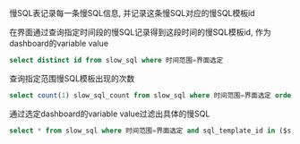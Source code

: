 慢SQL表记录每一条慢SQL信息, 并记录这条慢SQL对应的慢SQL模板id

在界面通过查询指定时间段的慢SQL记录得到这段时间的慢SQL模板id, 作为dashboard的variable value
```sql
select distinct id from slow_sql where 时间范围=界面选定


```
查询指定范围慢SQL模板出现的次数
```sql
select count(1) slow_sql_count from slow_sql where 时间范围=界面选定 order by slow_sql_count desc
```


通过选定dashboard的variable value过滤出具体的慢SQL
```sql
select * from slow_sql where 时间范围=界面选定 and sql_template_id in ($sql_template_id)
```
